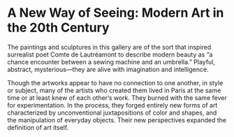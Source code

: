 # A New Way of Seeing: Modern Art in the 20th Century

The paintings and sculptures in this gallery are of the sort that inspired surrealist poet Comte de Lautréamont to describe modern beauty as “a chance encounter between a sewing machine and an umbrella.” Playful, abstract, mysterious—they are alive with imagination and intelligence.<span class="Apple-converted-space"> </span>

Though the artworks appear to have no connection to one another, in style or subject, many of the artists who created them lived in Paris at the same time or at least knew of each other’s work. They burned with the same fever for experimentation. In the process, they forged entirely new forms of art characterized by unconventional juxtapositions of color and shapes, and the manipulation of everyday objects. Their new perspectives expanded the definition of art itself.<span class="Apple-converted-space"> </span>


